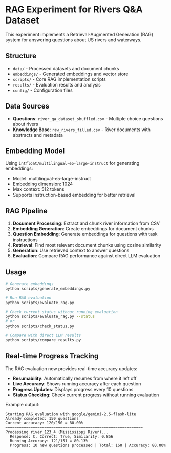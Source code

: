 # RAG Experiment for Rivers Q&A Dataset

This experiment implements a Retrieval-Augmented Generation (RAG) system for answering questions about US rivers and waterways.

## Structure

- `data/` - Processed datasets and document chunks
- `embeddings/` - Generated embeddings and vector store
- `scripts/` - Core RAG implementation scripts
- `results/` - Evaluation results and analysis
- `config/` - Configuration files

## Data Sources

- **Questions**: `river_qa_dataset_shuffled.csv` - Multiple choice questions about rivers
- **Knowledge Base**: `raw_rivers_filled.csv` - River documents with abstracts and metadata

## Embedding Model

Using `intfloat/multilingual-e5-large-instruct` for generating embeddings:
- Model: multilingual-e5-large-instruct
- Embedding dimension: 1024
- Max context: 512 tokens
- Supports instruction-based embedding for better retrieval

## RAG Pipeline

1. **Document Processing**: Extract and chunk river information from CSV
2. **Embedding Generation**: Create embeddings for document chunks
3. **Question Embedding**: Generate embeddings for questions with task instructions
4. **Retrieval**: Find most relevant document chunks using cosine similarity
5. **Generation**: Use retrieved context to answer questions
6. **Evaluation**: Compare RAG performance against direct LLM evaluation

## Usage

```bash
# Generate embeddings
python scripts/generate_embeddings.py

# Run RAG evaluation
python scripts/evaluate_rag.py

# Check current status without running evaluation
python scripts/evaluate_rag.py --status
# or
python scripts/check_status.py

# Compare with direct LLM results
python scripts/compare_results.py
```

## Real-time Progress Tracking

The RAG evaluation now provides real-time accuracy updates:

- **Resumability**: Automatically resumes from where it left off
- **Live Accuracy**: Shows running accuracy after each question
- **Progress Updates**: Displays progress every 10 questions
- **Status Checking**: Check current progress without running evaluation

Example output:
```
Starting RAG evaluation with google/gemini-2.5-flash-lite
Already completed: 150 questions
Current accuracy: 120/150 = 80.00%
============================================================
Processing river_123_4 (Mississippi River)...
  Response: C, Correct: True, Similarity: 0.856
  Running Accuracy: 121/151 = 80.13%
  Progress: 10 new questions processed | Total: 160 | Accuracy: 80.00%
```

